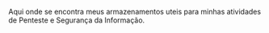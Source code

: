 Aqui onde se encontra meus armazenamentos uteis para minhas atividades de Penteste e Segurança da Informação.
